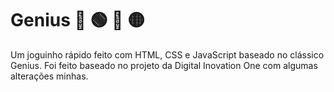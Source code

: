 # Genius 🔴 🟢 🔵 🟡
Um joguinho rápido feito com HTML, CSS e JavaScript baseado no clássico Genius. Foi feito baseado no projeto da Digital Inovation One com algumas alterações minhas.
